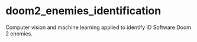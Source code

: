 # doom2_enemies_identification
Computer vision and machine learning applied to identify ID Software Doom 2 enemies.
